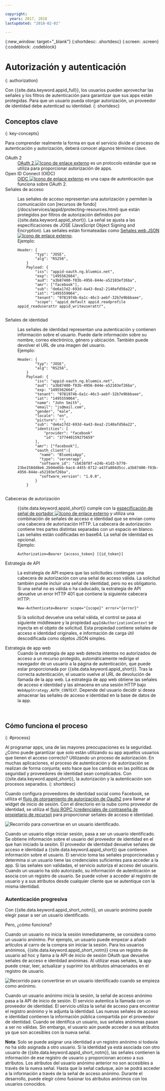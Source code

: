 ```yaml
---

copyright:
  years: 2017, 2018
lastupdated: "2018-02-01"

---
```

{:new_window: target="_blank"}
{:shortdesc: .shortdesc}
{:screen: .screen}
{:codeblock: .codeblock}

# Autorización y autenticación
{: authorization}

Con {{site.data.keyword.appid_full}}, los usuarios pueden aprovechar las señales y los filtros de autenticación para garantizar que sus apps están protegidas. Para que un usuario pueda otorgar autorización, un proveedor de identidad debe autenticad su identidad.
{: shortdesc}


## Conceptos clave
{: key-concepts}

Para comprender realmente la forma en que el servicio divide el proceso de autenticación y autorización, deberá conocer algunos términos clave.

<dl>
  <dt>OAuth 2</dt>
    <dd><a href="https://tools.ietf.org/html/rfc6749" target="_blank">OAuth 2 <img src="../../icons/launch-glyph.svg" alt="Icono de enlace externo"></a> es un protocolo estándar que se utiliza para proporcionar autorización de apps.</dd>
  <dt>Open ID Connect (OIDC)</dt>
    <dd><a href="http://openid.net/developers/specs/" target="_blank">OIDC <img src="../../icons/launch-glyph.svg" alt="Icono de enlace externo"></a> es una capa de autenticación que funciona sobre OAuth 2.</dd>
  <dt>Señales de acceso</dt>
    <dd><p>Las señales de acceso representan una autorización y permiten la comunicación con [recursos de fondo](/docs/services/appid/protecting-resources.html) que están protegidos por filtros de autorización definidos por {{site.data.keyword.appid_short}}. La señal se ajusta a las especificaciones de JOSE (JavaScript Object Signing and Encryption). Las señales están formateadas como <a href="https://jwt.io/introduction/" target="blank">Señales web JSON <img src="../../icons/launch-glyph.svg" alt="Icono de enlace externo"></a>.</br>
    Ejemplo:</p>
    <pre><code>Header: {
        "typ": "JOSE",
        "alg": "RS256",
    }
    Payload: {
        "iss": "appid-oauth.ng.bluemix.net",
        "exp": "1495562664",
        "aud": "a3b87400-f03b-4956-844e-a52103ef26ba",
        "amr": ["facebook"],
        "sub": "de6a17d2-693d-4a43-8ea2-2140afd56a22",
        "iat": "1495559064",
        "tenant": "9781974b-6a1c-46c3-aebf-32b7e9bbbaee",
        "scope": "appid_default appid_readprofile appid_readuserattr appid_writeuserattr",
    </code></pre></dd>
  <dt>Señales de identidad</dt>
    <dd><p>Las señales de identidad representan una autenticación y contienen información sobre el usuario. Puede darle información sobre su nombre, correo electrónico, género y ubicación. También puede devolver el URL de una imagen del usuario.</br>
    Ejemplo:</p>
    <pre><code>Header: {
        "typ": "JOSE",
        "alg": "RS256",
    }
    Payload: {
        "iss": "appid-oauth.ng.bluemix.net",
        "aud": "a3b87400-f03b-4956-844e-a52103ef26ba",
        "exp: "1495562664",
        "tenant": "9781974b-6a1c-46c3-aebf-32b7e9bbbaee",
        "iat": "1495559064",
        "name": "John Smith",
        "email": "js@mail.com",
        "gender", "male",
        "locale": "en",
        "picture": "<URL-to-photo>",
        "sub": "de6a17d2-693d-4a43-8ea2-2140afd56a22",
        "identities": [
            "provider": "facebook"
            "id": "377440159275659"
        ],
        "amr": ["facebook"],
        "oauth_client":{
          "name": "BluemixApp",
          "type": "serverapp",
          "software_id": "cb638f8f-e24b-41d3-b770-23be158dd8e6.2b94e6bb-bac4-4455-8712-a43fa804d5cc.a3b87400-f03b-4956-844e-a52103ef26ba",
          "software_version": "1.0.0",
        }
    }
    </pre></code></dd>
  <dt>Cabeceras de autorización</dt>
    <dd><p>{{site.data.keyword.appid_short}} cumple con la <a href="https://tools.ietf.org/html/rfc6750" target="blank">especificación de señal de portador <img src="../../icons/launch-glyph.svg" alt="Icono de enlace externo"></a> y utiliza una combinación de señales de acceso e identidad que se envían como una cabecera de autorización HTTP. La cabecera de autorización contiene tres partes distintas separadas con un espacio en blanco. Las señales están codificadas en base64. La señal de identidad es opcional.</br>
    Ejemplo:</p>
    <pre><code>Authorization=Bearer {access_token} [{id_token}]</pre></code></dd>
  <dt>Estrategia de API</dt>
    <dd><p>La estrategia de API espera que las solicitudes contengan una cabecera de autorización con una señal de acceso válida. La solicitud también puede incluir una señal de identidad, pero no es obligatorio. Si una señal no es válida o ha caducado, la estrategia de API devuelve un error HTTP 401 que contiene la siguiente cabecera HTTP:</p> <pre><code>Www-Authenticate=Bearer scope="{scope}" error="{error}"</code></pre>
    <p>Si la solicitud devuelve una señal válida, el control se pasa al siguiente middleware y la propiedad <code>appIdAuthorizationContext</code> se inyecta en el objeto de solicitud. Esta propiedad contiene señales de acceso e identidad originales, e información de carga útil descodificada como objetos JSON simples.</dd>
  <dt>Estrategia de app web</dt>
    <dd>Cuando la estrategia de app web detecta intentos no autorizados de acceso a un recurso protegido, automáticamente redirige el navegador de un usuario a la página de autenticación, que puede estar proporcionada por {{site.data.keyword.appid_short}}. Tras la correcta autenticación, el usuario vuelve al URL de devolución de llamada de la app web. La estrategia de app web obtiene las señales de acceso e identidad y las almacena en una sesión HTTP bajo <code>WebAppStrategy.AUTH_CONTEXT</code>. Depende del usuario decidir si desea almacenar las señales de acceso e identidad en la base de datos de la app.</dd>
</dl>

</br>

## Cómo funciona el proceso
{: #process}

Al programar apps, una de las mayores preocupaciones es la seguridad. ¿Cómo puede garantizar que solo están utilizando su app aquellos usuarios que tienen el acceso correcto? Utilizando un proceso de autorización. En muchas aplicaciones, el proceso de autenticación y de autorización se realizan de forma conjunta; esto hace que los cambios en las políticas de seguridad y proveedores de identidad sean complicados. Con {{site.data.keyword.appid_short}}, la autorización y la autenticación son procesos separados.
{: shortdesc}

Cuando configura proveedores de identidad social como Facebook, se utiliza el [flujo de otorgamiento de autorización de Oauth2](https://oauthlib.readthedocs.io/en/stable/oauth2/grants/authcode.html) para llamar al widget de inicio de sesión. Con el directorio en la nube como proveedor de identidad, se utiliza el [flujo ROPC (credenciales de contraseña de propietario de recurso)](https://oauthlib.readthedocs.io/en/stable/oauth2/grants/password.html) para proporcionar señales de acceso e identidad.

![Recorrido para convertirse en un usuario identificado.](/images/authenticationtrail.png)

Cuando un usuario elige iniciar sesión, pasa a ser un usuario identificado. Se obtiene información sobre el usuario del proveedor de identidad en el que han iniciado la sesión. El proveedor de identidad devuelve señales de acceso e identidad a {{site.data.keyword.appid_short}} que contienen información sobre el usuario. El servicio toma las señales proporcionadas y determina si un usuario tiene las credenciales suficientes para acceder a la app. Si las señales son validadas, el servicio autoriza el acceso del usuario. Cuando un usuario ha sido autorizado, su información de autenticación se asocia con un registro de usuario. Se puede volver a acceder al registro de usuario y a sus atributos desde cualquier cliente que se autentique con la misma identidad.

### Autenticación progresiva

Con {{site.data.keyword.appid_short_notm}}, un usuario anónimo puede elegir pasar a ser un usuario identificado.

Pero, ¿cómo funciona?

Cuando un usuario no inicia la sesión inmediatamente, se considera como un usuario anónimo. Por ejemplo, un usuario puede empezar a añadir artículos al carro de la compra sin iniciar la sesión. Para los usuarios anónimos, {{site.data.keyword.appid_short_notm}} crea un registro de usuario ad hoc y llama a la API de inicio de sesión OAuth que devuelve señales de acceso e identidad anónimas. Al utilizar esas señales, la app puede crear, leer, actualizar y suprimir los atributos almacenados en el registro de usuario.

![Recorrido para convertirse en un usuario identificado cuando se empieza como anónimo.](/images/anon-authenticationtrail.png)

Cuando un usuario anónimo inicia la sesión, la señal de acceso anónimo pasa a la API de inicio de sesión. El servicio autentica la llamada con un proveedor de identidad. El servicio utiliza la señal de acceso para encontrar el registro anónimo y le adjunta la identidad. Las nuevas señales de acceso e identidad contienen la información pública compartida por el proveedor de identidad. Cuando se identifica un usuario, sus señales anónimas pasan a ser no válidas. Sin embargo, el usuario aún puede acceder a sus atributos ya que son accesibles con la nueva señal.

**Nota**: Solo se puede asignar una identidad a un registro anónimo si todavía no ha sido asignada a otro usuario. Si la identidad ya está asociada con otro usuario de {{site.data.keyword.appid_short_notm}}, las señales contienen la información de ese registro de usuario y proporcionan acceso a sus atributos. Los atributos del usuario anónimo anterior no son accesibles a través de la nueva señal. Hasta que la señal caduque, aún se podrá acceder a la información a través de la señal de acceso anónimo. Durante el desarrollo, puede elegir cómo fusionar los atributos anónimos con los usuarios conocidos.
